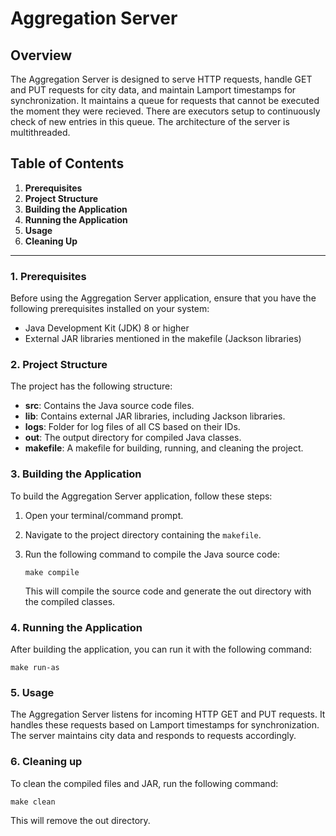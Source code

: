 # Aggregation Server

## Overview

The Aggregation Server is designed to serve HTTP requests, handle GET and PUT requests for city data, and maintain Lamport timestamps for synchronization. It maintains a queue for requests that cannot be executed the moment they were recieved. There are executors setup to continuously check of new entries in this queue. The architecture of the server is multithreaded.

## Table of Contents

1. **Prerequisites**
2. **Project Structure**
3. **Building the Application**
4. **Running the Application**
5. **Usage**
6. **Cleaning Up**

---

### 1. Prerequisites

Before using the Aggregation Server application, ensure that you have the following prerequisites installed on your system:

- Java Development Kit (JDK) 8 or higher
- External JAR libraries mentioned in the makefile (Jackson libraries)

### 2. Project Structure

The project has the following structure:

- **src**: Contains the Java source code files.
- **lib**: Contains external JAR libraries, including Jackson libraries.
- **logs**: Folder for log files of all CS based on their IDs.
- **out**: The output directory for compiled Java classes.
- **makefile**: A makefile for building, running, and cleaning the project.

### 3. Building the Application

To build the Aggregation Server application, follow these steps:

1. Open your terminal/command prompt.
2. Navigate to the project directory containing the `makefile`.
3. Run the following command to compile the Java source code:

   ```shell
   make compile
   ```

   This will compile the source code and generate the out directory with the compiled classes.

### 4. Running the Application

After building the application, you can run it with the following command:

```shell
make run-as
```

### 5. Usage

The Aggregation Server listens for incoming HTTP GET and PUT requests. It handles these requests based on Lamport timestamps for synchronization. The server maintains city data and responds to requests accordingly.

### 6. Cleaning up

To clean the compiled files and JAR, run the following command:

```shell
make clean
```

This will remove the out directory.
